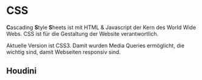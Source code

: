 # CSS
**C**ascading **S**tyle **S**heets ist mit HTML & Javascript der Kern des World Wide Webs. CSS ist für die Gestaltung der Website verantwortlich. 

Aktuelle Version ist CSS3.
Damit wurden Media Queries ermöglicht, die wichtig sind, damit Webseiten responsiv sind.

## Houdini